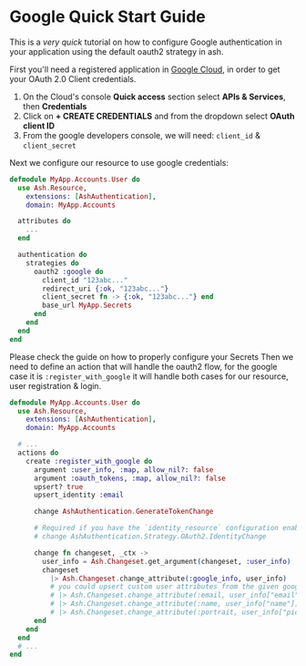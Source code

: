 # Google Quick Start Guide

This is a _very quick_ tutorial on how to configure Google authentication in your application using the default oauth2 strategy in ash.

First you'll need a registered application in [Google Cloud](https://console.cloud.google.com/welcome), in order to get your OAuth 2.0 Client credentials.

1. On the Cloud's console **Quick access** section select **APIs & Services**, then **Credentials**
2. Click on **+ CREATE CREDENTIALS** and from the dropdown select **OAuth client ID**
3. From the google developers console, we will need: `client_id` & `client_secret`

Next we configure our resource to use google credentials:

```elixir
defmodule MyApp.Accounts.User do
  use Ash.Resource,
    extensions: [AshAuthentication],
    domain: MyApp.Accounts

  attributes do
    ...
  end

  authentication do
    strategies do
      oauth2 :google do
        client_id "123abc..."
        redirect_uri {:ok, "123abc..."}
        client_secret fn -> {:ok, "123abc..."} end
        base_url MyApp.Secrets
      end
    end
  end
end
```

Please check the guide on how to properly configure your Secrets
Then we need to define an action that will handle the oauth2 flow, for the google case it is `:register_with_google` it will handle both cases for our resource, user registration & login.

```elixir
defmodule MyApp.Accounts.User do
  use Ash.Resource,
    extensions: [AshAuthentication],
    domain: MyApp.Accounts

  # ...
  actions do
    create :register_with_google do
      argument :user_info, :map, allow_nil?: false
      argument :oauth_tokens, :map, allow_nil?: false
      upsert? true
      upsert_identity :email

      change AshAuthentication.GenerateTokenChange

      # Required if you have the `identity_resource` configuration enabled.
      # change AshAuthentication.Strategy.OAuth2.IdentityChange

      change fn changeset, _ctx ->
        user_info = Ash.Changeset.get_argument(changeset, :user_info)
        changeset
          |> Ash.Changeset.change_attribute(:google_info, user_info)
          # you could upsert custom user attributes from the given google's user_info
          # |> Ash.Changeset.change_attribute(:email, user_info["email"])
          # |> Ash.Changeset.change_attribute(:name, user_info["name"])
          # |> Ash.Changeset.change_attribute(:portrait, user_info["picture"])
      end
    end
  end
  # ...
end
```
